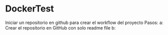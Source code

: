 # DockerTest
Iniciar un repositorio en github para crear el workflow del proyecto
Pasos:
a: Crear el repositorio en GitHub con solo readme file
b: 
